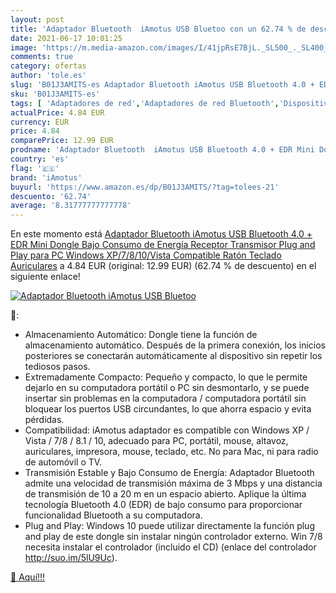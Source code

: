 ```yaml
---
layout: post
title: 'Adaptador Bluetooth  iAmotus USB Bluetoo con un 62.74 % de descuento'
date: 2021-06-17 10:01:25
image: 'https://m.media-amazon.com/images/I/41jpRsE7BjL._SL500_._SL400_.jpg'
comments: true
category: ofertas
author: 'tole.es'
slug: 'B01J3AMITS-es Adaptador Bluetooth iAmotus USB Bluetooth 4.0 + EDR Mini...'
sku: 'B01J3AMITS-es'
tags: [ 'Adaptadores de red','Adaptadores de red Bluetooth','Dispositivos de red','Informática','auriculares','bluetooth','iamotus','ratón','teclado', ]
actualPrice: 4.84 EUR
currency: EUR
price: 4.84
comparePrice: 12.99 EUR
prodname: 'Adaptador Bluetooth  iAmotus USB Bluetooth 4.0 + EDR Mini Dongle Bajo Consumo de Energía Receptor Transmisor Plug and Play para PC Windows XP/7/8/10/Vista  Compatible Ratón  Teclado  Auriculares'
country: 'es'
flag: '🇪🇸'
brand: 'iAmotus'
buyurl: 'https://www.amazon.es/dp/B01J3AMITS/?tag=tolees-21'
descuento: '62.74'
average: '8.31777777777778'
---
```


En este momento está [Adaptador Bluetooth  iAmotus USB Bluetooth 4.0 + EDR Mini Dongle Bajo Consumo de Energía Receptor Transmisor Plug and Play para PC Windows XP/7/8/10/Vista  Compatible Ratón  Teclado  Auriculares](https://www.amazon.es/dp/B01J3AMITS/?tag=tolees-21) a 4.84 EUR (original: 12.99 EUR) (62.74 %  de descuento) en el siguiente enlace!

[![Adaptador Bluetooth  iAmotus USB Bluetoo](https://m.media-amazon.com/images/I/41jpRsE7BjL._SL500_._SL400_.jpg)](https://www.amazon.es/dp/B01J3AMITS/?tag=tolees-21)

🔎:

- Almacenamiento Automático: Dongle tiene la función de almacenamiento automático. Después de la primera conexión, los inicios posteriores se conectarán automáticamente al dispositivo sin repetir los tediosos pasos.
- Extremadamente Compacto: Pequeño y compacto, lo que le permite dejarlo en su computadora portátil o PC sin desmontarlo, y se puede insertar sin problemas en la computadora / computadora portátil sin bloquear los puertos USB circundantes, lo que ahorra espacio y evita pérdidas.
- Compatibilidad: iAmotus adaptador es compatible con Windows XP / Vista / 7/8 / 8.1 / 10, adecuado para PC, portátil, mouse, altavoz, auriculares, impresora, mouse, teclado, etc. No para Mac, ni para radio de automóvil o TV.
- Transmisión Estable y Bajo Consumo de Energía: Adaptador Bluetooth admite una velocidad de transmisión máxima de 3 Mbps y una distancia de transmisión de 10 a 20 m en un espacio abierto. Aplique la última tecnología Bluetooth 4.0 (EDR) de bajo consumo para proporcionar funcionalidad Bluetooth a su computadora.
- Plug and Play: Windows 10 puede utilizar directamente la función plug and play de este dongle sin instalar ningún controlador externo. Win 7/8 necesita instalar el controlador (incluido el CD) (enlace del controlador http://suo.im/5lU9Uc).

[🛒 Aquí!!!](https://www.amazon.es/dp/B01J3AMITS/?tag=tolees-21)
